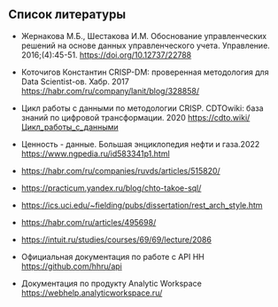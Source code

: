 ## Список литературы ##

* Жернакова М.Б., Шестакова И.М. Обоснование управленческих решений на основе данных управленческого учета. Управление. 2016;(4):45-51. 
https://doi.org/10.12737/22788
* Коточигов Константин  CRISP-DM: проверенная методология для Data Scientist-ов. Хабр. 2017
https://habr.com/ru/company/lanit/blog/328858/
*  Цикл работы с данными по методологии CRISP. CDTOwiki: база знаний по цифровой трансформации. 2020
https://cdto.wiki/Цикл_работы_с_данными
* Ценность - данные. Большая энциклопедия нефти и газа.2022
https://www.ngpedia.ru/id583341p1.html

* https://habr.com/ru/companies/ruvds/articles/515820/
* https://practicum.yandex.ru/blog/chto-takoe-sql/
* https://ics.uci.edu/~fielding/pubs/dissertation/rest_arch_style.htm
* https://habr.com/ru/articles/495698/
* https://intuit.ru/studies/courses/69/69/lecture/2086
* Официальная документация по работе с API HH https://github.com/hhru/api 
* Документация по продукту Analytic Workspace https://webhelp.analyticworkspace.ru/









